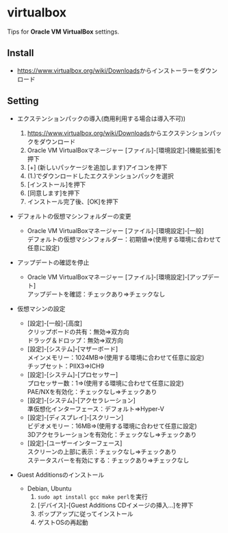 # virtualbox

Tips for **Oracle VM VirtualBox** settings.

## Install

- <https://www.virtualbox.org/wiki/Downloads>からインストーラーをダウンロード

## Setting

- エクステンションパックの導入(商用利用する場合は導入不可))
  1. <https://www.virtualbox.org/wiki/Downloads>からエクステンションパックをダウンロード
  2. Oracle VM VirtualBoxマネージャー [ファイル]-[環境設定]-[機能拡張]を押下
  3. [+] (新しいパッケージを追加します)アイコンを押下
  4. (1.)でダウンロードしたエクステンションパックを選択
  5. [インストール]を押下
  6. [同意します]を押下
  7. インストール完了後、[OK]を押下

- デフォルトの仮想マシンフォルダーの変更
  - Oracle VM VirtualBoxマネージャー [ファイル]-[環境設定]-[一般]  
    デフォルトの仮想マシンフォルダー：初期値⇒(使用する環境に合わせて任意に設定)

- アップデートの確認を停止
  - Oracle VM VirtualBoxマネージャー [ファイル]-[環境設定]-[アップデート]  
    アップデートを確認：チェックあり⇒チェックなし

- 仮想マシンの設定
  - [設定]-[一般]-[高度]  
    クリップボードの共有：無効⇒双方向  
    ドラッグ＆ドロップ：無効⇒双方向
  - [設定]-[システム]-[マザーボード]  
    メインメモリー：1024MB⇒(使用する環境に合わせて任意に設定)  
    チップセット：PIIX3⇒ICH9
  - [設定]-[システム]-[プロセッサー]  
    プロセッサー数：1⇒(使用する環境に合わせて任意に設定)  
    PAE/NXを有効化：チェックなし⇒チェックあり
  - [設定]-[システム]-[アクセラレーション]  
    準仮想化インターフェース：デフォルト⇒Hyper-V
  - [設定]-[ディスプレイ]-[スクリーン]  
    ビデオメモリー：16MB⇒(使用する環境に合わせて任意に設定)  
    3Dアクセラレーションを有効化：チェックなし⇒チェックあり
  - [設定]-[ユーザーインターフェース]  
    スクリーンの上部に表示：チェックなし⇒チェックあり  
    ステータスバーを有効にする：チェックあり⇒チェックなし

- Guest Additionsのインストール
  - Debian, Ubuntu
    1. `sudo apt install gcc make perl`を実行
    2. [デバイス]-[Guest Additions CDイメージの挿入...]を押下
    3. ポップアップに従ってインストール
    4. ゲストOSの再起動
